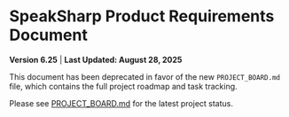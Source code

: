 # SpeakSharp Product Requirements Document

**Version 6.25** | **Last Updated: August 28, 2025**

This document has been deprecated in favor of the new `PROJECT_BOARD.md` file, which contains the full project roadmap and task tracking.

Please see [PROJECT_BOARD.md](PROJECT_BOARD.md) for the latest project status.
